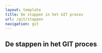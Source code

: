 ```yaml
---
layout: template
title: De stappen in het GIT proces
url: /git/stappen
navigation: git
---
```


## De stappen in het GIT proces